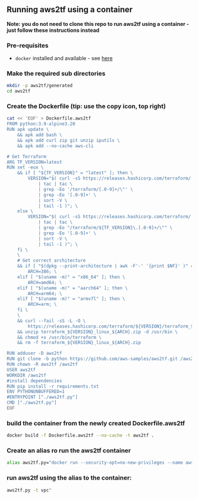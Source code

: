 ## Running aws2tf using a container

**Note: you do not need to clone this repo to run aws2tf using a container - just follow these instructions instead**

### Pre-requisites

* `docker` installed and available - see [here](https://docs.docker.com/engine/install/)


### Make the required sub directories

```bash
mkdir -p aws2tf/generated
cd aws2tf
```

### Create the Dockerfile (tip: use the copy icon, top right)

```bash
cat << 'EOF' > Dockerfile.aws2tf
FROM python:3.9-alpine3.20
RUN apk update \
    && apk add bash \
    && apk add curl zip git unzip iputils \
    && apk add --no-cache aws-cli

# Get Terraform
ARG TF_VERSION=latest
RUN set -eux \
	&& if [ "${TF_VERSION}" = "latest" ]; then \
		VERSION="$( curl -sS https://releases.hashicorp.com/terraform/ \
			| tac | tac \
			| grep -Eo '/terraform/[.0-9]+/\"' \
			| grep -Eo '[.0-9]+' \
			| sort -V \
			| tail -1 )"; \
	else \
		VERSION="$( curl -sS https://releases.hashicorp.com/terraform/ \
			| tac | tac \
			| grep -Eo "/terraform/${TF_VERSION}\.[.0-9]+/\"" \
			| grep -Eo '[.0-9]+' \
			| sort -V \
			| tail -1 )"; \
	fi \
	\
	# Get correct architecture
	&& if [ "$(dpkg --print-architecture | awk -F'-' '{print $NF}' )" = "i386" ]; then\
		ARCH=386; \
	elif [ "$(uname -m)" = "x86_64" ]; then \
		ARCH=amd64; \
	elif [ "$(uname -m)" = "aarch64" ]; then \
		ARCH=arm64; \
	elif [ "$(uname -m)" = "armv7l" ]; then \
		ARCH=arm; \
	fi \
	\
	&& curl --fail -sS -L -O \
		https://releases.hashicorp.com/terraform/${VERSION}/terraform_${VERSION}_linux_${ARCH}.zip \
	&& unzip terraform_${VERSION}_linux_${ARCH}.zip -d /usr/bin \
	&& chmod +x /usr/bin/terraform \
    && rm -f terraform_${VERSION}_linux_${ARCH}.zip

RUN adduser -D aws2tf
RUN git clone -b python https://github.com/aws-samples/aws2tf.git /aws2tf
RUN chown -R aws2tf /aws2tf
USER aws2tf
WORKDIR /aws2tf
#install dependencies
RUN pip install -r requirements.txt
ENV PYTHONUNBUFFERED=1
#ENTRYPOINT ["./aws2tf.py"] 
CMD ["./aws2tf.py"] 
EOF
```

### build the container from the newly created Dockerfile.aws2tf

```bash
docker build -f Dockerfile.aws2tf --no-cache -t aws2tf . 
```

### Create an alias ro run the aws2tf container

```bash
alias aws2tf.py="docker run --security-opt=no-new-privileges --name aws2tf --rm -it -v $(pwd)/generated:/aws2tf/generated -v ~/.aws:/home/aws2tf/.aws:ro aws2tf ./aws2tf.py"
```


### run aws2tf using the alias to the container:

```bash
aws2tf.py -t vpc"
```


